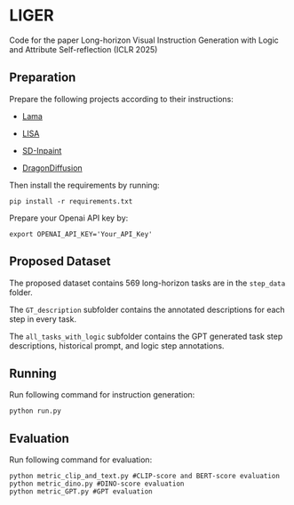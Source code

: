 # LIGER

Code for the paper Long-horizon Visual Instruction Generation with Logic and Attribute Self-reflection (ICLR 2025)


## Preparation
Prepare the following projects according to their instructions:

* [Lama](https://github.com/advimman/lama)

* [LISA](https://github.com/dvlab-research/LISA)

* [SD-Inpaint](https://huggingface.co/stabilityai/stable-diffusion-2-inpainting)

* [DragonDiffusion](https://github.com/MC-E/DragonDiffusion)

Then install the requirements by running:

```
pip install -r requirements.txt
```

Prepare your Openai API key by:

```
export OPENAI_API_KEY='Your_API_Key'
```


## Proposed Dataset

The proposed dataset contains 569 long-horizon tasks are in the ```step_data``` folder. 

The ```GT_description``` subfolder contains the annotated descriptions for each step in every task.

The ```all_tasks_with_logic``` subfolder contains the GPT generated task step descriptions, historical prompt, and logic step annotations.

## Running

Run following command for instruction generation:

```
python run.py
```

## Evaluation

Run following command for evaluation:

```
python metric_clip_and_text.py #CLIP-score and BERT-score evaluation
python metric_dino.py #DINO-score evaluation
python metric_GPT.py #GPT evaluation
```
